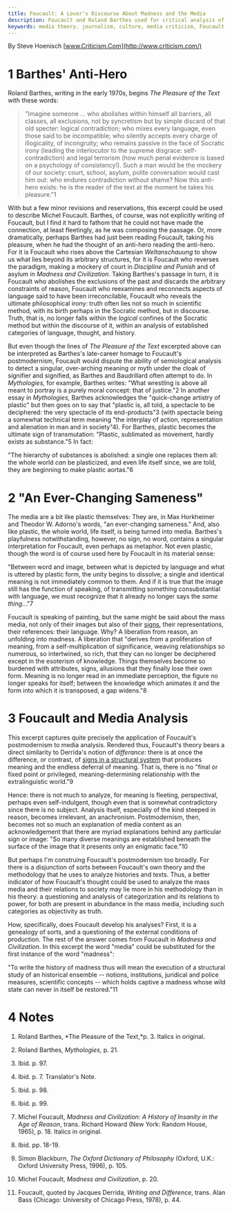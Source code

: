 ```yaml
---
title: Foucault: A Lover's Discourse About Madness and the Media
description: Foucault and Roland Barthes used for critical analysis of the news media.
keywords: media theory. journalism, culture, media criticism, Foucault, Barthes, semiology, Pleasure of the Text
---
```



By Steve Hoenisch
[www.Criticism.Com](http://www.criticism.com/)


1 Barthes' Anti-Hero
====================

Roland Barthes, writing in the early 1970s, begins *The Pleasure of
the Text* with these words:

> "Imagine someone ... who abolishes within himself all barriers, all
> classes, all exclusions, not by syncretism but by simple discard of
> that old specter: logical contradiction; who mixes every language,
> even those said to be incompatible; who silently accepts every charge
> of illogicality, of incongruity; who remains passive in the face of
> Socratic irony (leading the interlocutor to the supreme disgrace:
> self-contradiction) and legal terrorism (how much penal evidence is
> based on a psychology of consistency!). Such a man would be the
> mockery of our society: court, school, asylum, polite conversation
> would cast him out: who endures contradiction without shame? Now this
> anti-hero exists: he is the reader of the text at the moment he takes
> his pleasure."1

With but a few minor revisions and reservations, this excerpt could be
used to describe Michel Foucault. Barthes, of course, was not explicitly
writing of Foucault, but I find it hard to fathom that he could not have
made the connection, at least fleetingly, as he was composing the
passage. Or, more dramatically, perhaps Barthes had just been reading
Foucault, taking his pleasure, when he had the thought of an anti-hero
reading the anti-hero. For it is Foucault who rises above the Cartesian
*Weltanschauung* to show us what lies beyond its arbitrary structures,
for it is Foucault who reverses the paradigm, making a mockery of court
in *Discipline and Punish* and of asylum in *Madness and
Civilization*.
Taking Barthes's passage in turn, it is Foucault who abolishes the exclusions of the past and discards the arbitrary constraints of reason, Foucault who reexamines and reconnects
aspects of language said to have been irreconcilable, Foucault who
reveals the ultimate philosophical irony: truth often lies not so much
in scientific method, with its birth perhaps in the Socratic method, but
in discourse. Truth, that is, no longer falls within the *logical*
confines of the Socratic method but within the discourse of it, within
an analysis of established categories of language, thought, and history.

But even though the lines of *The Pleasure of the
Text*
excerpted above can be interpreted as Barthes's late-career homage to
Foucault's postmodernism, Foucault would dispute the ability of
semiological analysis to detect a singular, over-arching meaning or myth
under the cloak of signifier and signified, as Barthes and Baudrillard
often attempt to do. In
*Mythologies,* for example, Barthes writes: "What wrestling is above all meant to portray is a purely moral concept: that of justice."2 In another essay in
*Mythologies,* Barthes acknowledges the "quick-change artistry of
plastic" but then goes on to say that "plastic is, all told, a spectacle
to be deciphered: the very spectacle of its end-products"3 (with
spectacle being a somewhat technical term meaning "the interplay of
action, representation and alienation in man and in society"4). For
Barthes, plastic becomes the ultimate sign of transmutation: "Plastic,
sublimated as movement, hardly exists as substance."5 In fact:

"The hierarchy of substances is abolished: a single one replaces them
all: the whole world *can* be plasticized, and even life itself since,
we are told, they are beginning to make plastic aortas."6





2 "An Ever-Changing Sameness"
=============================

The media are a bit like plastic themselves: They are, in Max
Horkheimer and Theodor W. Adorno's words,
"an ever-changing sameness." And, also like plastic, the whole world, life
itself, is being turned into media. Barthes's playfulness
notwithstanding, however, no sign, no word, contains a singular
interpretation for Foucault, even perhaps as metaphor. Not even plastic,
though the word is of course used here by Foucault in its material
sense:

"Between word and image, between what is depicted by language and what
is uttered by plastic form, the unity begins to dissolve; a single and
identical meaning is not immediately common to them. And if it is true
that the image still has the function of speaking, of transmitting
something consubstantial with language, we must recognize that it
already no longer says the *same thing*..."7

Foucault is speaking of painting, but the same might be said about the
mass media, not only of their images but also of their
[signs](the_sign.html), their representations, their references: their
language. Why? A liberation from reason, an unfolding into madness. A
liberation that "derives from a proliferation of meaning, from a
self-multiplication of significance, weaving relationships so numerous,
so intertwined, so rich, that they can no longer be deciphered except in
the esoterism of knowledge. Things themselves become so burdened with
attributes, signs, allusions that they finally lose their own form.
Meaning is no longer read in an immediate perception, the figure no
longer speaks for itself; between the knowledge which animates it and
the form into which it is transposed, a gap widens."8





3 Foucault and Media Analysis
=============================

This excerpt captures quite precisely the application of Foucault's
postmodernism to media analysis. Rendered thus, Foucault's theory bears a direct similarity to Derrida's notion of *differance*: there is at once the difference, or contrast, of [signs in a structural system](the_sign.html) that produces meaning and the
endless deferral of meaning. That is, there is no "final or fixed point
or privileged, meaning-determining relationship with the extralinguistic
world."9

Hence: there is not much to analyze, for meaning is fleeting,
perspectival, perhaps even self-indulgent, though even that is somewhat
contradictory since there is no subject. Analysis itself, especially of
the kind steeped in reason, becomes irrelevant, an anachronism.
Postmodernism, then, becomes not so much an explanation of media content
as an acknowledgement that there are myriad explanations behind any
particular sign or image: "So many diverse meanings are established
beneath the surface of the image that it presents only an enigmatic
face."10

But perhaps I'm construing Foucault's postmodernism too broadly. For
there is a disjunction of sorts between Foucault's own theory and the
methodology that he uses to analyze histories and texts. Thus, a better
indicator of how Foucault's thought could be used to analyze the mass
media and their relations to society may lie more in his methodology
than in his theory: a questioning and analysis of categorization and its
relations to power, for both are present in abundance in the mass media,
including such categories as objectivity as truth.

How, specifically, does Foucault develop his analyses? First, it is a
genealogy of sorts, and a questioning of the external conditions of
production. The rest of the answer comes from Foucault in *Madness and
Civilization*. In this excerpt the word "media" could be substituted for
the first instance of the word "madness":

"To write the history of madness thus will mean the execution of a
structural study of an historical ensemble -- notions, institutions,
juridical and police measures, scientific concepts -- which holds
captive a madness whose wild state can never in itself be restored."11





4 Notes
=======

1. Roland Barthes, *The Pleasure of the Text,*p. 3. Italics in
original.

2. Roland Barthes, *Mythologies,* p. 21.

3. Ibid. p. 97.

4. Ibid. p. 7. Translator's Note.

5. Ibid. p. 98.

6. Ibid. p. 99.

7. Michel Foucault, *Madness and Civilization: A History of Insanity in
the Age of Reason*, trans. Richard Howard (New York: Random House,
1965), p. 18. Italics in original.

8. Ibid. pp. 18-19.

9. Simon Blackburn, *The Oxford Dictionary of
Philosophy*
(Oxford, U.K.: Oxford University Press, 1996), p. 105.

10. Michel Foucault, *Madness and Civilization*, p. 20.

11. Foucault, quoted by Jacques Derrida, *Writing and
Difference*,
trans. Alan Bass (Chicago: University of Chicago Press, 1978), p. 44.



<object data="foucault.pdf" width="1000" height="1000" type='application/pdf'></object>




